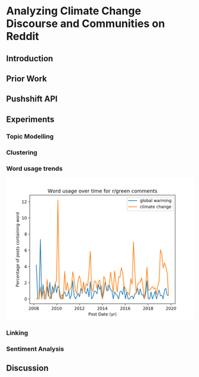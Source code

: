 # Analyzing Climate Change Discourse and Communities on Reddit

## Introduction

## Prior Work

## Pushshift API

## Experiments

### Topic Modelling

### Clustering

### Word usage trends

![Comments in the subreddit r/Green that mention climate change or global warming](figures/green_comments_over_time.png)

### Linking

### Sentiment Analysis

## Discussion
